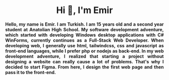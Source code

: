 <h1 align="center">Hi 👋, I'm Emir</h1>

<div align="center">
  <p align="justify">
    <b>
      Hello, my name is Emir. I am Turkish. I am 15 years old and a second year student at Anatolian High School. My software development adventure, which started with developing Windows desktop applications with C# WinForms, currently continues as a Full-Stack Web Developer. When developing web, I generally use html, tailwindcss, css and javascript as front-end languages, while I prefer php or nodejs as back-end. In my web development adventure, I realized that starting a project without designing a website can really cause a lot of problems. That's why I decided to start Figma. From here, I design the first web page and then pass it to the front-end.
    <b>
  </p>
</div>
